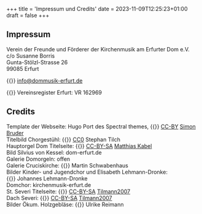 +++
title = 'Impressum und Credits'
date = 2023-11-09T12:25:23+01:00
draft = false
+++

## Impressum

Verein der Freunde und Förderer
der Kirchenmusik am Erfurter Dom e.V.<br/>
c/o Susanne Borris<br/>
Gunta-Stölzl-Strasse 26<br/>
99085 Erfurt

{{<icon class="fa fa-envelope">}}&nbsp;[info@dommusik-erfurt.de](mailto:info@dommusik-erfurt.de)

{{<icon class="fa fa-gavel">}}&nbsp;Vereinsregister Erfurt: VR 162969


## Credits

Template der Webseite: Hugo Port des Spectral themes, {{<icon class="fa fa-copyright">}}&nbsp;[CC-BY](http://creativecommons.org/licenses/by/3.0/) [Simon Bruder](https://github.com/sbruder/spectral)<br/>
Titelbild Chorgestühl: {{<icon class="fa fa-copyright">}}&nbsp;[CC0](https://creativecommons.org/publicdomain/zero/1.0/) Stephan Tilch<br/>
Hauptorgel Dom Titelseite: {{<icon class="fa fa-copyright">}}&nbsp;[CC-BY-SA](https://creativecommons.org/licenses/by-sa/3.0/deed.de) [Matthias Kabel](https://commons.wikimedia.org/wiki/Category:Interior_of_Erfurt_Cathedral?uselang=de#/media/File:Erfurt_cathedral_interior-0009.jpg)<br/>
Bild Silvius von Kessel: dom-erfurt.de<br/>
Galerie Domorgeln: offen<br/>
Galerie Cruciskirche: {{<icon class="fa fa-copyright">}}&nbsp;Martin Schwabenhaus<br/>
Bilder Kinder- und Jugendchor und Elisabeth Lehmann-Dronke: {{<icon class="fa fa-copyright">}}&nbsp;Johannes Lehmann-Dronke<br/>
Domchor: kirchenmusik-erfurt.de<br/>
St. Severi Titelseite: {{<icon class="fa fa-copyright">}}&nbsp;[CC-BY-SA](https://creativecommons.org/licenses/by-sa/3.0/deed.de) [Tilmann2007](https://commons.wikimedia.org/wiki/Severikirche_(Erfurt)?uselang=de#/media/File:Erfurt,_St._Severi,_2015-001.jpg)<br/>
Dach Severi: {{<icon class="fa fa-copyright">}}&nbsp;[CC-BY-SA](https://creativecommons.org/licenses/by-sa/3.0/deed.de) [Tilmann2007](https://commons.wikimedia.org/wiki/File:Erfurt,_St._Severi,_2015-002.jpg?uselang=de)<br/>
Bilder Ökum. Holzgebläse: {{<icon class="fa fa-copyright">}}&nbsp;Ulrike Reimann

